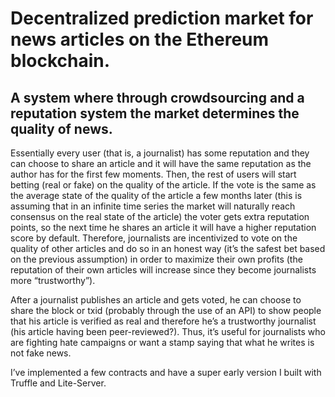# Decentralized prediction market for news articles on the Ethereum blockchain. 
## A system where through crowdsourcing and a reputation system the market determines the quality of news. 


Essentially every user (that is, a journalist) has some reputation and they can choose to share an article and it will have the same reputation as the author has for the first few moments. Then, the rest of users will start betting (real or fake) on the quality of the article. If the vote is the same as the average state of the quality of the article a few months later (this is assuming that in an infinite time series the market will naturally reach consensus on the real state of the article) the voter gets extra reputation points, so the next time he shares an article it will have a higher reputation score by default. Therefore, journalists are incentivized to vote on the quality of other articles and do so in an honest way (it’s the safest bet based on the previous assumption) in order to maximize their own profits (the reputation of their own articles will increase since they become journalists more “trustworthy”).

After a journalist publishes an article and gets voted, he can choose to share the block or txid (probably through the use of an API) to show people that his article is verified as real and therefore he’s a trustworthy journalist (his article having been peer-reviewed?). Thus, it’s useful for journalists who are fighting hate campaigns or want a stamp saying that what he writes is not fake news.

I’ve implemented a few contracts and have a super early version I built with Truffle and Lite-Server.
